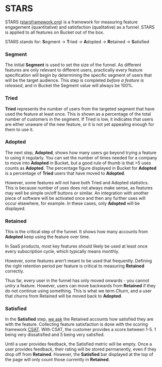 # STARS

STARS ([starsframework.org](https://starsframework.org)) is a framework for measuring feature engagement (quantitative) and satisfaction (qualitative) as a funnel. STARS is applied to all features on Bucket out of the box.

STARS stands for: **S**egment -> **T**ried -> **A**dopted -> **R**etained -> **S**atisfied

### Segment

The initial **Segment** is used to set the size of the funnel. As different features are only relevant to different users, practically every feature specification will begin by determining the specific segment of users that will be the target audience. This step is completed _before a feature is released_, and in Bucket the Segment value will always be 100%.

### Tried

**Tried** represents the number of users from the targeted segment that have used the feature at least once. This is shown as a percentage of the total number of customers in the segment. If Tried is low, it indicates that users are either unaware of the new feature, or it is not yet appealing enough for them to use it.

### Adopted

The next step, **Adopted**, shows how many users go beyond trying a feature to using it regularly. You can set the number of times needed for a company to move into **Adopted** in Bucket, but a good rule of thumb is that >5 uses counts as **Adopted**. The percentage figure displayed in Bucket for **Adopted** is a percentage of **Tried** users that have moved to **Adopted**.

However, some features will not have both Tried and Adopted statistics. This is because number of uses does not always make sense, as features may well be simple on/off buttons or similar. An integration with another piece of software will be activated once and then any further uses will occur elsewhere, for example. In these cases, only **Adopted** will be displayed.

### Retained

This is the critical step of the funnel. It shows how many accounts from **Adopted** keep using the feature over time.&#x20;

In SaaS products, most key features should likely be used at least once every subscription cycle, which typically means monthly.

However, some features aren’t meant to be used that frequently. Defining the right retention period per feature is critical to measuring **Retained** correctly.

Thus far, every user in the funnel has only moved onwards - you cannot _untry_ a feature. However, users can move backwards from **Retained** if they do not continue using something. This is what we term _Churn_, and a user that churns from Retained will be moved back to **Adopted**.

### Satisfied

In the **Satisfied** step, [we ask](automated-feedback-surveys.md) the Retained accounts how satisfied they are with the feature. Collecting feature satisfaction is done with the scoring framework [CSAT](https://bucket.co/glossary/csat). With CSAT, the customer provides a score between 1-5. 1 being very dissatisfied and 5 being very satisfied.

Until a user provides feedback, the Satisfied metric will be empty. Once a user provides feedback, their rating will be stored permanently, even if they drop off from **Retained**. However, the **Satisfied** bar displayed at the top of the page will only count those currently in **Retained**.

